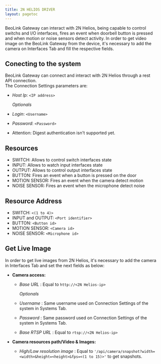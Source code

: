 ```yaml
---
title: 2N HELIOS DRIVER
layout: pagetoc
---
```


BeoLink Gateway can interact with 2N Helios, being capable to control switchs and I/O interfaces, fires an event when doorbell button is pressed and when motion or noise sensors detect activity.
In order to get video image on the BeoLink Gateway from the device, it's necessary to add the camera on Interfaces Tab and fill the respective fields.

Conecting to the system
-----------------------
  
BeoLink Gateway can connect and interact with 2N Helios through a rest API connection.  
The Connection Settings parameters are:

* *Host Ip*: ```<IP address>```

    *Optionals*
* *Login*: ```<Username>```
* *Password*: ```<Password>```

+ Attention: Digest authentication isn't supported yet.
  
Resources
---------
  
  + SWITCH: Allows to control switch interfaces state
  + INPUT: Allows to watch input interfaces state
  + OUTPUT: Allows to control output interfaces state
  + BUTTON: Fires an event when a button is pressed on the door
  + MOTION SENSOR: Fires an event when the camera detect motion
  + NOISE SENSOR: Fires an event when the microphone detect noise

Resource Address
----------------

  + SWITCH: ```<(1 to 4)>```
  + INPUT and OUTPUT: ```<Port identifier>```
  + BUTTON: ```<Button id>```
  + MOTION SENSOR: ```<Camera id>```
  + NOISE SENSOR: ```<Microphone id>```

Get Live Image
-----------------

In order to get live images from 2N Helios, it's necessary to add the camera in Interfaces Tab and set the next fields as below:

* **Camera access:**

  * *Base URL* : Equal to ```http://<2N Helios-ip>```
  
      *Optionals*
  * *Username* : Same username used on Connection Settings of the system in Systems Tab.
  * *Password* : Same password used on Connection Settings of the system in Systems Tab.
  * *Base RTSP URL* : Equal to ```rtsp://<2N Helios-ip>```

* **Camera resources path/Video & Images:**

  * *High/Low resolution image* : Equal to ```'/api/camera/snapshot?width=<width>&height=<height>&fps=<(1 to 15)>'``` to get snapshots.
